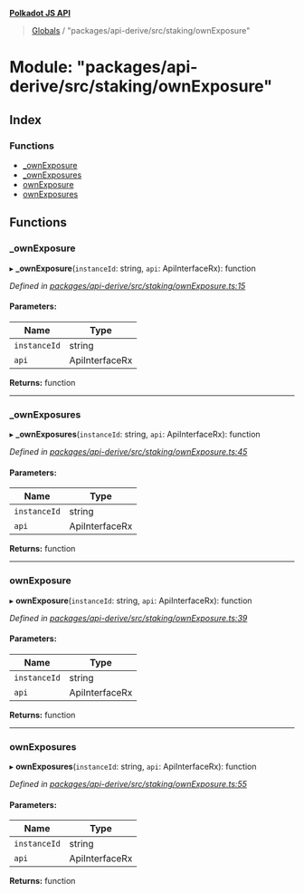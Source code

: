 **[Polkadot JS API](../README.md)**

> [Globals](../globals.md) / "packages/api-derive/src/staking/ownExposure"

# Module: "packages/api-derive/src/staking/ownExposure"

## Index

### Functions

* [\_ownExposure](_packages_api_derive_src_staking_ownexposure_.md#_ownexposure)
* [\_ownExposures](_packages_api_derive_src_staking_ownexposure_.md#_ownexposures)
* [ownExposure](_packages_api_derive_src_staking_ownexposure_.md#ownexposure)
* [ownExposures](_packages_api_derive_src_staking_ownexposure_.md#ownexposures)

## Functions

### \_ownExposure

▸ **_ownExposure**(`instanceId`: string, `api`: ApiInterfaceRx): function

*Defined in [packages/api-derive/src/staking/ownExposure.ts:15](https://github.com/polkadot-js/api/blob/95c4f03bc/packages/api-derive/src/staking/ownExposure.ts#L15)*

#### Parameters:

Name | Type |
------ | ------ |
`instanceId` | string |
`api` | ApiInterfaceRx |

**Returns:** function

___

### \_ownExposures

▸ **_ownExposures**(`instanceId`: string, `api`: ApiInterfaceRx): function

*Defined in [packages/api-derive/src/staking/ownExposure.ts:45](https://github.com/polkadot-js/api/blob/95c4f03bc/packages/api-derive/src/staking/ownExposure.ts#L45)*

#### Parameters:

Name | Type |
------ | ------ |
`instanceId` | string |
`api` | ApiInterfaceRx |

**Returns:** function

___

### ownExposure

▸ **ownExposure**(`instanceId`: string, `api`: ApiInterfaceRx): function

*Defined in [packages/api-derive/src/staking/ownExposure.ts:39](https://github.com/polkadot-js/api/blob/95c4f03bc/packages/api-derive/src/staking/ownExposure.ts#L39)*

#### Parameters:

Name | Type |
------ | ------ |
`instanceId` | string |
`api` | ApiInterfaceRx |

**Returns:** function

___

### ownExposures

▸ **ownExposures**(`instanceId`: string, `api`: ApiInterfaceRx): function

*Defined in [packages/api-derive/src/staking/ownExposure.ts:55](https://github.com/polkadot-js/api/blob/95c4f03bc/packages/api-derive/src/staking/ownExposure.ts#L55)*

#### Parameters:

Name | Type |
------ | ------ |
`instanceId` | string |
`api` | ApiInterfaceRx |

**Returns:** function
